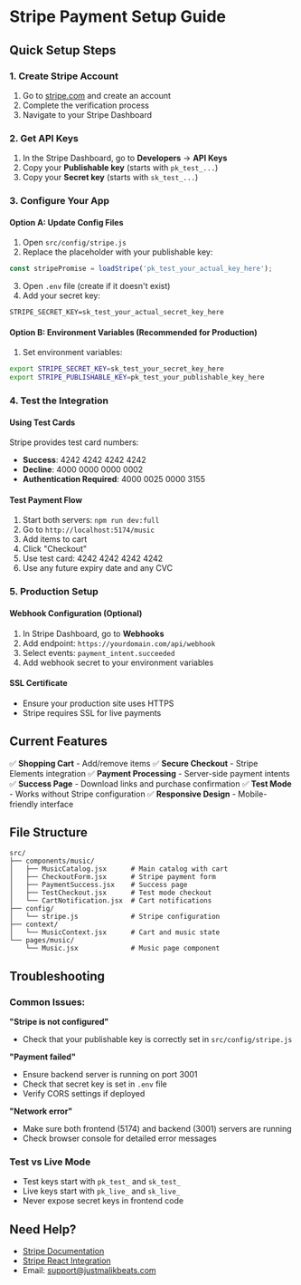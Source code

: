 # Stripe Payment Setup Guide

## Quick Setup Steps

### 1. Create Stripe Account
1. Go to [stripe.com](https://stripe.com) and create an account
2. Complete the verification process
3. Navigate to your Stripe Dashboard

### 2. Get API Keys
1. In the Stripe Dashboard, go to **Developers** → **API Keys**
2. Copy your **Publishable key** (starts with `pk_test_...`)
3. Copy your **Secret key** (starts with `sk_test_...`)

### 3. Configure Your App

#### Option A: Update Config Files
1. Open `src/config/stripe.js`
2. Replace the placeholder with your publishable key:
```javascript
const stripePromise = loadStripe('pk_test_your_actual_key_here');
```

3. Open `.env` file (create if it doesn't exist)
4. Add your secret key:
```env
STRIPE_SECRET_KEY=sk_test_your_actual_secret_key_here
```

#### Option B: Environment Variables (Recommended for Production)
1. Set environment variables:
```bash
export STRIPE_SECRET_KEY=sk_test_your_secret_key_here
export STRIPE_PUBLISHABLE_KEY=pk_test_your_publishable_key_here
```

### 4. Test the Integration

#### Using Test Cards
Stripe provides test card numbers:
- **Success**: 4242 4242 4242 4242
- **Decline**: 4000 0000 0000 0002
- **Authentication Required**: 4000 0025 0000 3155

#### Test Payment Flow
1. Start both servers: `npm run dev:full`
2. Go to `http://localhost:5174/music`
3. Add items to cart
4. Click "Checkout"
5. Use test card: 4242 4242 4242 4242
6. Use any future expiry date and any CVC

### 5. Production Setup

#### Webhook Configuration (Optional)
1. In Stripe Dashboard, go to **Webhooks**
2. Add endpoint: `https://yourdomain.com/api/webhook`
3. Select events: `payment_intent.succeeded`
4. Add webhook secret to your environment variables

#### SSL Certificate
- Ensure your production site uses HTTPS
- Stripe requires SSL for live payments

## Current Features

✅ **Shopping Cart** - Add/remove items
✅ **Secure Checkout** - Stripe Elements integration
✅ **Payment Processing** - Server-side payment intents
✅ **Success Page** - Download links and purchase confirmation
✅ **Test Mode** - Works without Stripe configuration
✅ **Responsive Design** - Mobile-friendly interface

## File Structure

```
src/
├── components/music/
│   ├── MusicCatalog.jsx      # Main catalog with cart
│   ├── CheckoutForm.jsx      # Stripe payment form
│   ├── PaymentSuccess.jsx    # Success page
│   ├── TestCheckout.jsx      # Test mode checkout
│   └── CartNotification.jsx  # Cart notifications
├── config/
│   └── stripe.js             # Stripe configuration
├── context/
│   └── MusicContext.jsx      # Cart and music state
└── pages/music/
    └── Music.jsx             # Music page component
```

## Troubleshooting

### Common Issues:

**"Stripe is not configured"**
- Check that your publishable key is correctly set in `src/config/stripe.js`

**"Payment failed"**
- Ensure backend server is running on port 3001
- Check that secret key is set in `.env` file
- Verify CORS settings if deployed

**"Network error"**
- Make sure both frontend (5174) and backend (3001) servers are running
- Check browser console for detailed error messages

### Test vs Live Mode
- Test keys start with `pk_test_` and `sk_test_`
- Live keys start with `pk_live_` and `sk_live_`
- Never expose secret keys in frontend code

## Need Help?

- [Stripe Documentation](https://stripe.com/docs)
- [Stripe React Integration](https://stripe.com/docs/stripe-js/react)
- Email: support@justmalikbeats.com

